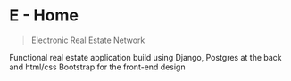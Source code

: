 # E - Home

> Electronic Real Estate Network

Functional real estate application build using Django, Postgres at the back and html/css Bootstrap for the front-end design